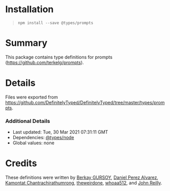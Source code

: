 # Installation
> `npm install --save @types/prompts`

# Summary
This package contains type definitions for prompts (https://github.com/terkelg/prompts).

# Details
Files were exported from https://github.com/DefinitelyTyped/DefinitelyTyped/tree/master/types/prompts.

### Additional Details
 * Last updated: Tue, 30 Mar 2021 07:31:11 GMT
 * Dependencies: [@types/node](https://npmjs.com/package/@types/node)
 * Global values: none

# Credits
These definitions were written by [Berkay GURSOY](https://github.com/Berkays), [Daniel Perez Alvarez](https://github.com/unindented), [Kamontat Chantrachirathumrong](https://github.com/kamontat), [theweirdone](https://github.com/theweirdone), [whoaa512](https://github.com/whoaa512), and [John Reilly](https://github.com/johnnyreilly).
